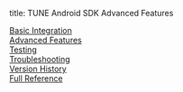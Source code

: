 title: TUNE Android SDK Advanced Features

<div class="page-ul">
    <div class="page-li"><a href="/tune-android-sdk/basic-integration/">Basic Integration</a></div>
    <div class="page-li">
      <div class="page-active">
        <a href="/tune-android-sdk/advanced-features">Advanced Features</a>
      </div>
    </div>
    <div class="page-li"><a href="/tune-android-sdk/testing">Testing</a></div>
    <div class="page-li"><a href="/tune-android-sdk/troubleshooting">Troubleshooting</a></div>
    <div class="page-li"><a href="/tune-android-sdk/version-history">Version History</a></div>
    <div class="page-li"><a href="/tune-android-sdk/full-reference">Full Reference</a></div>
</div>
